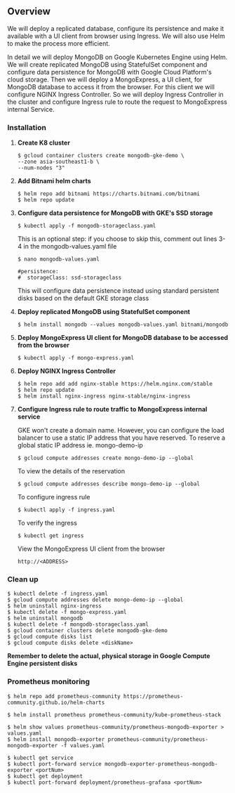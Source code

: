 ## Overview
We will deploy a replicated database, configure its persistence and make it available with a UI client from browser using Ingress. We will also use Helm to make the process more efficient.

In detail we will deploy MongoDB on Google Kubernetes Engine using Helm. We will create replicated MongoDB using StatefulSet component and configure data persistence for MongoDB with Google Cloud Platform's cloud storage. Then we will deploy a MongoExpress, a UI client, for MongoDB database to access it from the browser. For this client we will configure NGINX Ingress Controller. So we will deploy Ingress Controller in the cluster and configure Ingress rule to route the request to MongoExpress internal Service.

### Installation
1. **Create K8 cluster**

   ```
   $ gcloud container clusters create mongodb-gke-demo \
   --zone asia-southeast1-b \
   --num-nodes "3"  
   ```

2. **Add Bitnami helm charts**

   ```
   $ helm repo add bitnami https://charts.bitnami.com/bitnami
   $ helm repo update
   ```

3. **Configure data persistence for MongoDB with GKE's SSD storage**

   ```
   $ kubectl apply -f mongodb-storageclass.yaml 
   ```
   This is an optional step: if you choose to skip this, comment out lines 3-4 in the mongodb-values.yaml file 
   ```
   $ nano mongodb-values.yaml
   
   #persistence:
   #  storageClass: ssd-storageclass
   ```
   This will configure data persistence instead using standard persistent disks based on the default GKE storage class

4. **Deploy replicated MongoDB using StatefulSet component**

   ```
   $ helm install mongodb --values mongodb-values.yaml bitnami/mongodb
   ```

5. **Deploy MongoExpress UI client for MongoDB database to be accessed from the browser**
   
   ```
   $ kubectl apply -f mongo-express.yaml
   ```

6. **Deploy NGINX Ingress Controller**

   ```
   $ helm repo add add nginx-stable https://helm.nginx.com/stable
   $ helm repo update
   $ helm install nginx-ingress nginx-stable/nginx-ingress
   ```

7. **Configure Ingress rule to route traffic to MongoExpress internal service**
   
   GKE won't create a domain name. However, you can configure the load balancer to use a static IP address that you have reserved. To reserve a global static IP address ie. mongo-demo-ip
   ```
   $ gcloud compute addresses create mongo-demo-ip --global
   ```
   To view the details of the reservation
   ```
   $ gcloud compute addresses describe mongo-demo-ip --global
   ```
   To configure ingress rule
   ```
   $ kubectl apply -f ingress.yaml
   ```
   To verify the ingress
   ```
   $ kubectl get ingress
   ```
   View the MongoExpress UI client from the browser
    ```
   http://<ADDRESS>
   ```
   
### Clean up
```
$ kubectl delete -f ingress.yaml
$ gcloud compute addresses delete mongo-demo-ip --global
$ helm uninstall nginx-ingress
$ kubectl delete -f mongo-express.yaml
$ helm uninstall mongodb
$ kubectl delete -f mongodb-storageclass.yaml
$ gcloud container clusters delete mongodb-gke-demo
$ gcloud compute disks list
$ gcloud compute disks delete <diskName>
```
**Remember to delete the actual, physical storage in Google Compute Engine persistent disks**

### Prometheus monitoring
```
$ helm repo add prometheus-community https://prometheus-community.github.io/helm-charts

$ helm install prometheus prometheus-community/kube-prometheus-stack

$ helm show values prometheus-community/prometheus-mongodb-exporter > values.yaml
$ helm install mongodb-exporter prometheus-community/prometheus-mongodb-exporter -f values.yaml

$ kubectl get service
$ kubectl port-forward service mongodb-exporter-prometheus-mongodb-exporter <portNum>
$ kubectl get deployment
$ kubectl port-forward deployment/prometheus-grafana <portNum> 
```
